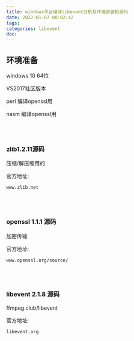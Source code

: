 ```yaml
---
title: windows平台编译libevent分析及环境安装和源码
date: 2022-01-07 00:02:42
tags:
categories: libevent
doc:
---
```


## 环境准备 

windows 10 64位 

VS2017社区版本 

perl   编译openssl用 

nasm 编译openssl用 

<br /><br />

### zlib1.2.11源码 	

压缩/解压缩用的

官方地址: 

```
www.zlib.net
```

<br /><br />

### openssl 1.1.1 源码  

加密传输

官方地址: 

```
www.openssl.org/source/
```

<br /><br />

### libevent 2.1.8 源码  

ffmpeg.club/libevent

官方地址: 

```
libevent.org
```

